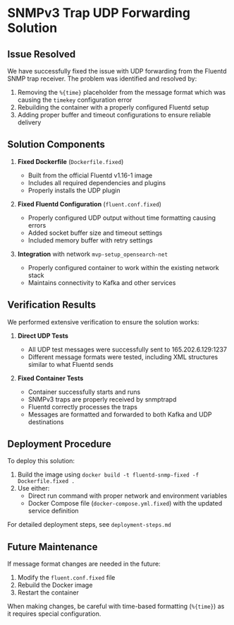 # SNMPv3 Trap UDP Forwarding Solution

## Issue Resolved
We have successfully fixed the issue with UDP forwarding from the Fluentd SNMP trap receiver. The problem was identified and resolved by:

1. Removing the `%{time}` placeholder from the message format which was causing the `timekey` configuration error
2. Rebuilding the container with a properly configured Fluentd setup
3. Adding proper buffer and timeout configurations to ensure reliable delivery

## Solution Components

1. **Fixed Dockerfile** (`Dockerfile.fixed`)
   - Built from the official Fluentd v1.16-1 image
   - Includes all required dependencies and plugins
   - Properly installs the UDP plugin

2. **Fixed Fluentd Configuration** (`fluent.conf.fixed`)
   - Properly configured UDP output without time formatting causing errors
   - Added socket buffer size and timeout settings
   - Included memory buffer with retry settings

3. **Integration** with network `mvp-setup_opensearch-net`
   - Properly configured container to work within the existing network stack
   - Maintains connectivity to Kafka and other services

## Verification Results

We performed extensive verification to ensure the solution works:

1. **Direct UDP Tests**
   - All UDP test messages were successfully sent to 165.202.6.129:1237
   - Different message formats were tested, including XML structures similar to what Fluentd sends

2. **Fixed Container Tests**
   - Container successfully starts and runs
   - SNMPv3 traps are properly received by snmptrapd
   - Fluentd correctly processes the traps
   - Messages are formatted and forwarded to both Kafka and UDP destinations

## Deployment Procedure

To deploy this solution:

1. Build the image using `docker build -t fluentd-snmp-fixed -f Dockerfile.fixed .`
2. Use either:
   - Direct run command with proper network and environment variables
   - Docker Compose file (`docker-compose.yml.fixed`) with the updated service definition

For detailed deployment steps, see `deployment-steps.md`

## Future Maintenance

If message format changes are needed in the future:
1. Modify the `fluent.conf.fixed` file
2. Rebuild the Docker image
3. Restart the container

When making changes, be careful with time-based formatting (`%{time}`) as it requires special configuration. 